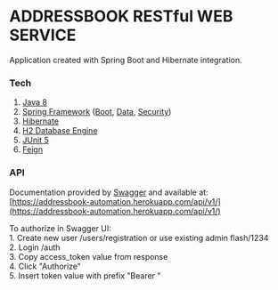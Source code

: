 # ADDRESSBOOK RESTful WEB SERVICE
Application created with Spring Boot and Hibernate integration.

### Tech
1. [Java 8](https://java.com/)
1. [Spring Framework](https://spring.io/) ([Boot](https://spring.io/projects/spring-boot), [Data](https://spring.io/projects/spring-data/), [Security](https://spring.io/projects/spring-security/))
1. [Hibernate](http://hibernate.org/)
1. [H2 Database Engine](https://www.h2database.com/html/main.html)
1. [JUnit 5](https://junit.org/junit5/)
1. [Feign](https://github.com/OpenFeign/feign)

### API
Documentation provided by [Swagger](https://swagger.io/) and available at:<br />
[https://addressbook-automation.herokuapp.com/api/v1/](https://addressbook-automation.herokuapp.com/api/v1/)

To authorize in Swagger UI:
 <br />1. Create new user /users/registration or use existing admin flash/1234
 <br />2. Login /auth<br />3. Copy access_token value from response
 <br />4. Click "Authorize"
 <br />5. Insert token value with prefix "Bearer "
